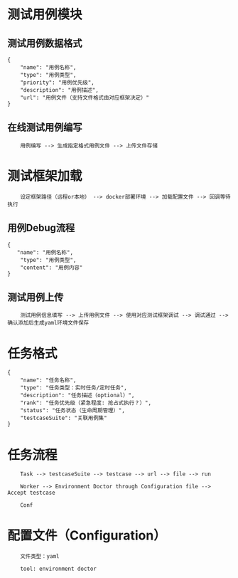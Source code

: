 # 测试用例模块

## 测试用例数据格式
    {
        "name": "用例名称",
        "type": "用例类型",
        "priority": "用例优先级",
        "description": "用例描述",
        "url": "用例文件（支持文件格式由对应框架决定）"
    }

## 在线测试用例编写

```
    用例编写 --> 生成指定格式用例文件 --> 上传文件存储
```

# 测试框架加载
~~~
    设定框架路径（远程or本地） --> docker部署环境 --> 加载配置文件 --> 回调等待执行
~~~ 

## 用例Debug流程

    {
       "name": "用例名称",
        "type": "用例类型", 
        "content": "用例内容"
    }

## 测试用例上传

~~~ 
    测试用例信息填写 --> 上传用例文件 --> 使用对应测试框架调试 --> 调试通过 --> 确认添加后生成yaml环境文件保存
~~~ 


# 任务格式
    
    {
        "name": "任务名称",
        "type": "任务类型：实时任务/定时任务",
        "description": "任务描述（optional）",
        "rank": "任务优先级（紧急程度: 抢占式执行？）",
        "status": "任务状态（生命周期管理）",
        "testcaseSuite": "关联用例集"
    }

# 任务流程

~~~ 
    Task --> testcaseSuite --> testcase --> url --> file --> run
    
    Worker --> Environment Doctor through Configuration file --> Accept testcase
    
    Conf
~~~ 

# 配置文件（Configuration）

~~~ 
    文件类型：yaml
    
    tool: environment doctor
~~~ 